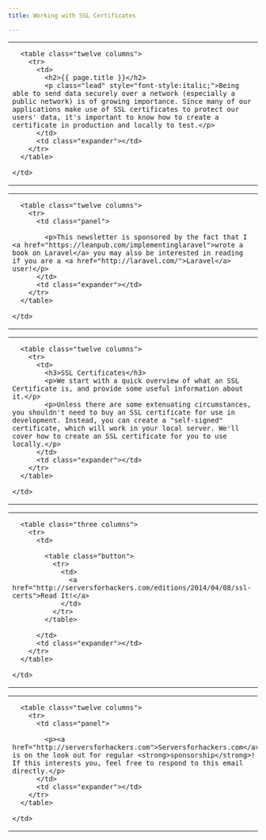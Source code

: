 ```yaml
---
title: Working with SSL Certificates

---
```



<table class="row">
  <tr>
    <td class="wrapper last">

      <table class="twelve columns">
        <tr>
          <td>
            <h2>{{ page.title }}</h2>
            <p class="lead" style="font-style:italic;">Being able to send data securely over a network (especially a public network) is of growing importance. Since many of our applications make use of SSL certificates to protect our users' data, it's important to know how to create a certificate in production and locally to test.</p>
          </td>
          <td class="expander"></td>
        </tr>
      </table>

    </td>
  </tr>
</table>

<table class="row callout">
  <tr>
    <td class="wrapper last">

      <table class="twelve columns">
        <tr>
          <td class="panel">

            <p>This newsletter is sponsored by the fact that I <a href="https://leanpub.com/implementinglaravel">wrote a book on Laravel</a> you may also be interested in reading if you are a <a href="http://laravel.com/">Laravel</a> user!</p>
          </td>
          <td class="expander"></td>
        </tr>
      </table>

    </td>
  </tr>
</table>

<table class="row">
  <tr>
    <td class="wrapper last">

      <table class="twelve columns">
        <tr>
          <td>
            <h3>SSL Certificates</h3>
            <p>We start with a quick overview of what an SSL Certificate is, and provide some useful information about it.</p>
            <p>Unless there are some extenuating circumstances, you shouldn't need to buy an SSL certificate for use in development. Instead, you can create a "self-signed" certificate, which will work in your local server. We'll cover how to create an SSL certificate for you to use locally.</p>
          </td>
          <td class="expander"></td>
        </tr>
      </table>

    </td>
  </tr>
</table>

<table class="row">
  <tr>
    <td class="wrapper last">

      <table class="three columns">
        <tr>
          <td>

            <table class="button">
              <tr>
                <td>
                  <a href="http://serversforhackers.com/editions/2014/04/08/ssl-certs">Read It!</a>
                </td>
              </tr>
            </table>

          </td>
          <td class="expander"></td>
        </tr>
      </table>

    </td>
  </tr>
</table>

<table class="row callout">
  <tr>
    <td class="wrapper last">

      <table class="twelve columns">
        <tr>
          <td class="panel">

            <p><a href="http://serversforhackers.com">Serversforhackers.com</a> is on the look out for regular <strong>sponsorship</strong>! If this interests you, feel free to respond to this email directly.</p>
          </td>
          <td class="expander"></td>
        </tr>
      </table>

    </td>
  </tr>
</table>